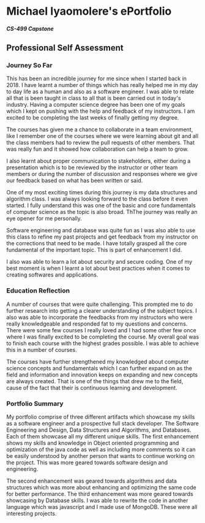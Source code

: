 
# Michael Iyaomolere's ePortfolio
##### CS-499 Capstone
## Professional Self Assessment

### Journey So Far
This has been an incredible journey for me since when I started back in 2018. I have learnt a number of things which has really helped me in my day to
day life as a human and also as a software engineer. I was able to relate all that is been taught in class to all that is been carried out in today's industry. Having a computer science degree has been one of my goals which I kept on pushing with the help and feedback of my instructors. I am excited to be completing the last weeks of finally getting my degree. 

The courses has given me a chance to collaborate in a team environment, like I remember one of the courses where we were learning about git and all the class members had to review the pull requests of other members. That was really fun and it showed how collaboration can help a team to grow.

I also learnt about proper communication to stakeholders, either during a presentation which is to be reviewed by the instructor or other team members or during the number of discussion and responses where we give our feedback based on what has been written or said. 

One of my most exciting times during this journey is my data structures and algorithm class. I was always looking forward to the class before it even started. I fully understand this was one of the basic and core fundamentals of computer science as the topic is also broad. ThThe journey was really an eye opener for me personally. 

Software engineering and database was quite fun as I was also able to use this class to refine my past projects and get feedback from my instructor on the corrections that need to be made. I have totally grasped all the core fundamental of the important topic. This is part of enhancement I did.

I also was able to learn a lot about security and secure coding. One of my best moment is when I learnt a lot about best practices when it comes to creating softwares and applications. 

### Education Reflection
A number of courses that were quite challenging. This prompted me to do further research into getting a clearer understanding of the subject topics.
I also was able to incorporate the feedbacks from my instructors who were really knowledgeable and responded fat to my questions and concerns. 
There were some few courses I really loved and I had some other few once where I was finally excited to be completing the course. My overall goal
was to finish each course with the highest grades possible. I was able to achieve this in a number of courses.

The courses have further strengthened my knowledged about computer science concepts and fundamentals which I can further expand on as the field and information and innovation keeps on expanding and new concepts are always created. That is one of the things that drew me to the field, cause of the fact
that their is continuous learning and development.

### Portfolio Summary
My portfolio comprise of three different artifacts which showcase my skills as a software engineer and a prospective full stack developer. The Software Engineering and Design, Data Structures and Algorithms, and Databases. Each of them showcase all my different unique skills. The first enhancement shows my skills and knowledge in Object oriented programming and optimization of the java code as well as including more comments so it can be easily understood by another person that wants to continue working on the project. This was more geared towards software design and engineering. 

The second enhancement was geared towards algorithms and data structures which was more about enhancing and optimizing the same code for better performance. The third enhancement was more geared towards showcasing by Database skills. I was able to rewrite the code in another language which was javascript and I made use of MongoDB. These were all interesting projects.